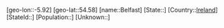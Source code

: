 ﻿---
location: [54.58,-5.92]
type: City
tags:
- geo/City


SpocWebEntityId: 29078
isDeleted: false
confidential: public

---
[geo-lon::-5.92]
[geo-lat::54.58]
[name::Belfast]
[State::]
[Country::[Ireland](geo/Continent/Europe/Ireland.md)]
[StateId::]
[Population::]
[Unknown::]

